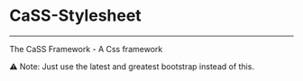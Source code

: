 # CaSS-Stylesheet
---
The CaSS Framework - A Css framework

⚠️ Note: Just use the latest and greatest bootstrap instead of this.
